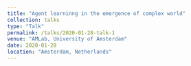 ```yaml
---
title: "Agent learninng in the emergence of complex world"
collection: talks
type: "Talk"
permalink: /talks/2020-01-28-talk-1
venue: "AMLab, University of Amsterdam"
date: 2020-01-28
location: "Amsterdam, Netherlands"
---
```


